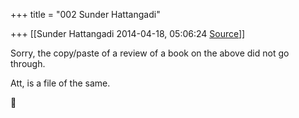 +++
title = "002 Sunder Hattangadi"

+++
[[Sunder Hattangadi	2014-04-18, 05:06:24 [Source](https://groups.google.com/g/samskrita/c/H0pEnsc4rhQ)]]



  

Sorry, the copy/paste of a review of a book on the above did not go through.  
  
Att, is a file of the same.  



